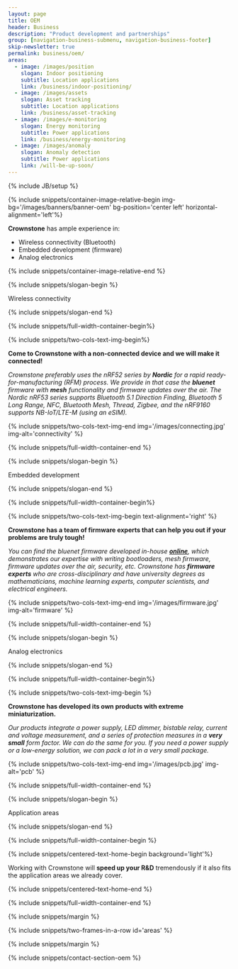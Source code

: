 ```yaml
---
layout: page
title: OEM
header: Business
description: "Product development and partnerships"
group: [navigation-business-submenu, navigation-business-footer]
skip-newsletter: true
permalink: business/oem/
areas:
  - image: /images/position
    slogan: Indoor positioning
    subtitle: Location applications
    link: /business/indoor-positioning/
  - image: /images/assets
    slogan: Asset tracking
    subtitle: Location applications
    link: /business/asset-tracking
  - image: /images/e-monitoring
    slogan: Energy monitoring
    subtitle: Power applications
    link: /business/energy-monitoring
  - image: /images/anomaly
    slogan: Anomaly detection
    subtitle: Power applications
    link: /will-be-up-soon/
---
```


{% include JB/setup %}

{% include snippets/container-image-relative-begin img-bg='/images/banners/banner-oem' bg-position='center left' horizontal-alignment='left'%}

**Crownstone** has ample experience in: 
* Wireless connectivity (Bluetooth)
* Embedded development (firmware)
* Analog electronics

{% include snippets/container-image-relative-end %}

{% include snippets/slogan-begin %}

Wireless connectivity

{% include snippets/slogan-end %}

{% include snippets/full-width-container-begin%}

{% include snippets/two-cols-text-img-begin%}

**Come to Crownstone with a non-connected device and we will make it connected!**  

*Crownstone preferably uses the nRF52 series by **Nordic** for a rapid ready-for-manufacturing (RFM) process. We provide in that case the **bluenet** firmware with **mesh** functionality and firmware updates over the air. The Nordic nRF53 series supports Bluetooth 5.1 Direction Finding, Bluetooth 5 Long Range, NFC, Bluetooth Mesh, Thread, Zigbee, and the nRF9160 supports NB-IoT/LTE-M (using an eSIM).*

{% include snippets/two-cols-text-img-end img='/images/connecting.jpg' img-alt='connectivity' %}

{% include snippets/full-width-container-end %}


{% include snippets/slogan-begin %}

Embedded development

{% include snippets/slogan-end %}

{% include snippets/full-width-container-begin%}

{% include snippets/two-cols-text-img-begin text-alignment='right' %}

**Crownstone has a team of firmware experts that can help you out if your problems are truly tough!**

*You can find the bluenet firmware developed in-house **[online](https://github.com/crownstone/bluenet/)**, which demonstrates our expertise with writing bootloaders, mesh firmware, firmware updates over the air, security, etc. Crownstone has **firmware experts** who are cross-disciplinary and have university degrees as mathematicians, machine learning experts, computer scientists, and electrical engineers.*
 
{% include snippets/two-cols-text-img-end img='/images/firmware.jpg' img-alt='firmware' %}

{% include snippets/full-width-container-end %}


{% include snippets/slogan-begin %}

Analog electronics

{% include snippets/slogan-end %}

{% include snippets/full-width-container-begin%}

{% include snippets/two-cols-text-img-begin %}

**Crownstone has developed its own products with extreme miniaturization.**

*Our products integrate a power supply, LED dimmer, bistable relay, current and voltage measurement, and a series of protection measures in a **very small** form factor. We can do the same for you. If you need a power supply or a low-energy solution, we can pack a lot in a very small package.*
 
{% include snippets/two-cols-text-img-end img='/images/pcb.jpg' img-alt='pcb' %}

{% include snippets/full-width-container-end %}


{% include snippets/slogan-begin %}

Application areas

{% include snippets/slogan-end %}

{% include snippets/full-width-container-begin %}

{% include snippets/centered-text-home-begin background='light'%}

Working with Crownstone will **speed up your R&D** tremendously if it also fits the application areas we already cover.

{% include snippets/centered-text-home-end %}

{% include snippets/full-width-container-end %}


{% include snippets/margin %}

{% include snippets/two-frames-in-a-row id='areas' %}

{% include snippets/margin %}


{% include snippets/contact-section-oem %}
